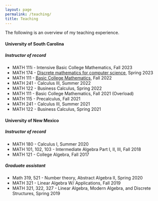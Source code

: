 ```yaml
---
layout: page
permalink: /teaching/
title: Teaching
---
```

The following is an overview of my teaching experience.

#### University of South Carolina

##### Instructor of record
- MATH 111i - Intensive Basic College Mathematics, Fall 2023
- MATH 174 - [Discrete mathematics for computer science](http://lankp.github.io/math174s23), Spring 2023
- MATH 111 - [Basic College Mathematics](http://lankp.github.io/math111f22), Fall 2022
- MATH 241 - Calculus III, Summer 2022
- MATH 122 - Business Calculus, Spring 2022
- MATH 111 - Basic College Mathematics, Fall 2021 (Overload)
- MATH 115 - Precalculus, Fall 2021
- MATH 241 - Calculus III, Summer 2021
- MATH 122 - Business Calculus, Spring 2021

#### University of New Mexico

##### Instructor of record

- MATH 180 - Calculus I, Summer 2020
- MATH 101, 102, 103 - Intermediate Algebra Part I, II, III, Fall 2018
- MATH 121 - College Algebra, Fall 2017

##### Graduate assistant

- Math 319, 521 - Number theory, Abstract Algebra II, Spring 2020
- MATH 321 - Linear Algebra W/ Applications, Fall 2019
- MATH 321, 322, 327 - Linear Algebra, Modern Algebra, and Discrete Structures, Spring 2019
